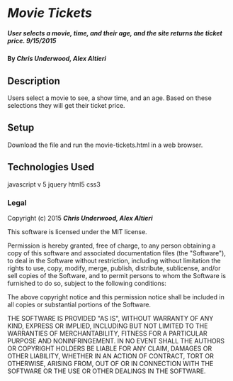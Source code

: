 # _Movie Tickets_

##### _User selects a movie, time, and their age, and the site returns the ticket price. 9/15/2015_

#### By _**Chris Underwood, Alex Altieri**_

## Description

Users select a movie to see, a show time, and an age. Based on these selections they will get their ticket price.


## Setup
Download the file and run the movie-tickets.html in a web browser.


## Technologies Used

javascript v 5
jquery
html5
css3



### Legal


Copyright (c) 2015 **_Chris Underwood, Alex Altieri_**

This software is licensed under the MIT license.

Permission is hereby granted, free of charge, to any person obtaining a copy
of this software and associated documentation files (the "Software"), to deal
in the Software without restriction, including without limitation the rights
to use, copy, modify, merge, publish, distribute, sublicense, and/or sell
copies of the Software, and to permit persons to whom the Software is
furnished to do so, subject to the following conditions:

The above copyright notice and this permission notice shall be included in
all copies or substantial portions of the Software.

THE SOFTWARE IS PROVIDED "AS IS", WITHOUT WARRANTY OF ANY KIND, EXPRESS OR
IMPLIED, INCLUDING BUT NOT LIMITED TO THE WARRANTIES OF MERCHANTABILITY,
FITNESS FOR A PARTICULAR PURPOSE AND NONINFRINGEMENT. IN NO EVENT SHALL THE
AUTHORS OR COPYRIGHT HOLDERS BE LIABLE FOR ANY CLAIM, DAMAGES OR OTHER
LIABILITY, WHETHER IN AN ACTION OF CONTRACT, TORT OR OTHERWISE, ARISING FROM,
OUT OF OR IN CONNECTION WITH THE SOFTWARE OR THE USE OR OTHER DEALINGS IN
THE SOFTWARE.
